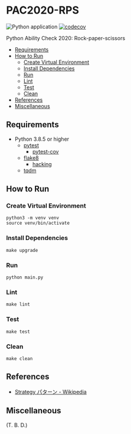 # PAC2020-RPS

![Python application](https://github.com/shin-sforzando/PAC2020-RPS/workflows/Python%20application/badge.svg)
[![codecov](https://codecov.io/gh/shin-sforzando/PAC2020-RPS/branch/master/graph/badge.svg)](https://codecov.io/gh/shin-sforzando/PAC2020-RPS)

Python Ability Check 2020: Rock-paper-scissors

- [Requirements](#requirements)
- [How to Run](#how-to-run)
  - [Create Virtual Environment](#create-virtual-environment)
  - [Install Dependencies](#install-dependencies)
  - [Run](#run)
  - [Lint](#lint)
  - [Test](#test)
  - [Clean](#clean)
- [References](#references)
- [Miscellaneous](#miscellaneous)

## Requirements

- Python 3.8.5 or higher
  - [pytest](https://docs.pytest.org/en/stable/)
    - [pytest-cov](https://pypi.org/project/pytest-cov/)
  - [flake8](https://pypi.org/project/flake8/)
    - [hacking](https://github.com/openstack/hacking)
  - [tqdm](https://github.com/tqdm/tqdm)

## How to Run

### Create Virtual Environment

```shell
python3 -m venv venv
source venv/bin/activate
```

### Install Dependencies

```shell
make upgrade
```

### Run

```shell
python main.py
```

### Lint

```shell
make lint
```

### Test

```shell
make test
```

### Clean

```shell
make clean
```

## References

- [Strategy パターン - Wikipedia](https://ja.wikipedia.org/wiki/Strategy_%E3%83%91%E3%82%BF%E3%83%BC%E3%83%B3)

## Miscellaneous

(T. B. D.)
